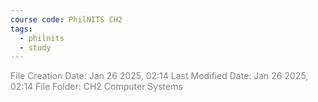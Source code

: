 ```yaml
---
course code: PhilNITS CH2
tags:
  - philnits
  - study
---
```

<font color="#7f7f7f">File Creation Date: Jan 26 2025, 02:14</font>
<font color="#7f7f7f">Last Modified Date: Jan 26 2025, 02:14</font>
<font color="#7f7f7f">File Folder: CH2 Computer Systems</font>
